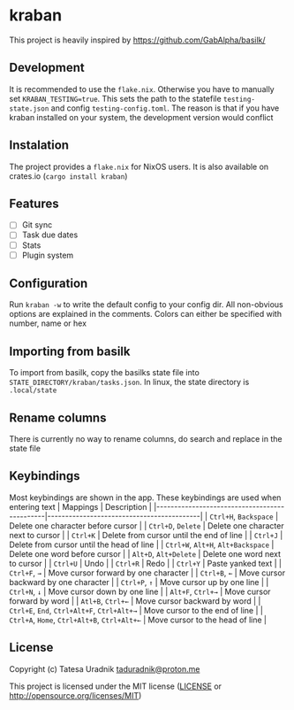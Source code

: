 # kraban
This project is heavily inspired by <https://github.com/GabAlpha/basilk/>
## Development
It is recommended to use the `flake.nix`. Otherwise you have to manually set `KRABAN_TESTING=true`. This sets the path to the statefile `testing-state.json` and config `testing-config.toml`. The reason is that if you have kraban installed on your system, the development version would conflict
## Instalation
The project provides a `flake.nix` for NixOS users. It is also available on crates.io (`cargo install kraban`)
## Features
- [ ] Git sync
- [ ] Task due dates
- [ ] Stats
- [ ] Plugin system
## Configuration
Run `kraban -w` to write the default config to your config dir. All non-obvious options are explained in the comments. Colors can either be specified with number, name or hex
## Importing from basilk
To import from basilk, copy the basilks state file into `STATE_DIRECTORY/kraban/tasks.json`. In linux, the state directory is `.local/state`
## Rename columns
There is currently no way to rename columns, do search and replace in the state file
## Keybindings
Most keybindings are shown in the app. These keybindings are used when entering text
| Mappings                                     | Description                               |
|----------------------------------------------|-------------------------------------------|
| `Ctrl+H`, `Backspace`                        | Delete one character before cursor        |
| `Ctrl+D`, `Delete`                           | Delete one character next to cursor       |
| `Ctrl+K`                                     | Delete from cursor until the end of line  |
| `Ctrl+J`                                     | Delete from cursor until the head of line |
| `Ctrl+W`, `Alt+H`, `Alt+Backspace`           | Delete one word before cursor             |
| `Alt+D`, `Alt+Delete`                        | Delete one word next to cursor            |
| `Ctrl+U`                                     | Undo                                      |
| `Ctrl+R`                                     | Redo                                      |
| `Ctrl+Y`                                     | Paste yanked text                         |
| `Ctrl+F`, `→`                                | Move cursor forward by one character      |
| `Ctrl+B`, `←`                                | Move cursor backward by one character     |
| `Ctrl+P`, `↑`                                | Move cursor up by one line                |
| `Ctrl+N`, `↓`                                | Move cursor down by one line              |
| `Alt+F`, `Ctrl+→`                            | Move cursor forward by word               |
| `Atl+B`, `Ctrl+←`                            | Move cursor backward by word              |
| `Ctrl+E`, `End`, `Ctrl+Alt+F`, `Ctrl+Alt+→`  | Move cursor to the end of line            |
| `Ctrl+A`, `Home`, `Ctrl+Alt+B`, `Ctrl+Alt+←` | Move cursor to the head of line           |
## License

Copyright (c) Tatesa Uradnik <taduradnik@proton.me>

This project is licensed under the MIT license ([LICENSE] or <http://opensource.org/licenses/MIT>)

[LICENSE]: ./LICENSE
